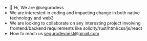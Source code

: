 - 👋 Hi, We are @segurodevs
- We are interested in coding and impacting change in both native technology and web3
- We are looking to collaborate on any interesting project involving frontend/backend requirements like solidity/rust/html/css/js/react
-  How to reach us segurodevnest@gmail.com
<!---
segurodevs/segurodevs is a ✨ special ✨ repository because its `README.md` (this file) appears on your GitHub profile.
You can click the Preview link to take a look at your changes.
--->
